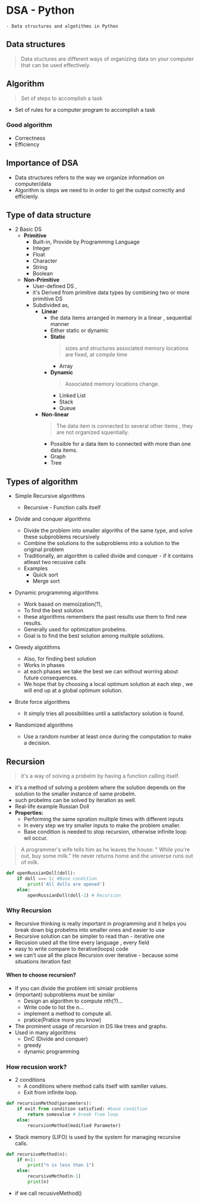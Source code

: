 # DSA - Python
    - Data structures and algotithms in Python
## Data structures
> Data stuctures are different ways of organizing data on your computer that can be used effectively.

## Algorithm
> Set of steps to accomplish a task
- Set of rules for a computer program to accomplish a task
### Good algorithm 
- Correctness 
- Efficiency

## Importance of DSA
- Data structures refers to the way we organize information on computer/data 
- Algorithm is  steps we need to in order to get the output correctly and efficienly.

## Type of data structure
- 2 Basic DS
    - **Primitive** 
        - Built-in, Provide by Programming Language
        - Integer
        - Float 
        - Character
        - String
        - Boolean
    - **Non-Primitive**
        - User-defined DS ,
        - it's Derived from primitive data types by combining two or more primitive DS
        - Subdivided as,
            - **Linear**
                - the data items arranged in memory in a linear , sequential manner
                - Either static or dynamic
                - **Static**
                    > sizes and structures associated memory locations are fixed, at compile time
                    - Array
                - **Dynamic**
                    > Associated memory locations change.
                    - Linked List
                    - Stack
                    - Queue
            - **Non-linear**
                > The data item is connected to  several other items , they are not organized squentially.
                - Possible for a data item to connected with more than one data items.
                - Graph 
                - Tree

## Types of algorithm
- Simple Recursive algorithms
    - Recursive - Function calls itself
- Divide and conquer algorithms
    - Divide the problem into smaller algoriths of the same type, and solve these subproblems recursively
    - Combine the solutions to the subproblems into a solution to the original problem
    - Traditionally, an algorithm is called divide and  conquer - if it contains atleast two recusive calls
    - Examples
        - Quick sort
        - Merge sort 
- Dynamic programming algorithms
    - Work based on memoization(?),
    - To find the best solution
    - these algorithms remembers the past results use them to find new results.
    - Generally used for optimization probelms.
    - Goal is to find the best solution among multiple solutions.
- Greedy algotithms
    - Also, for finding best solution
    - Works in phases
    - at each phases we take the best we can without worring about future consequences.
    - We hope that by choosing a local optimum solution at each step ,  we will end up at a global optimum solution.

- Brute force algorithms
    - It simply tries all possibilities until a satisfactory solution is found.

- Randomized algorithms
    - Use a random number at least once during the computation to make a decision.

## Recursion
> it's a way of solving a probelm by having a function calling itself.
- it's a method of solving a problem where the solution depends on the solution to the smaller instance of same probelm.
- such probelms can be solved by iteration as well.
- Real-life example Russian Doll
- __Properties:__ 
    - Performing the same opration multiple times with different inputs
    - In  every step we try smaller inputs to make the problem smaller.
    - Base condition is needed to stop recursion, otherwise infinite loop wil occur.
> A programmer's wife tells him as he leaves the house: " While you're out, buy some milk."
He never returns home and the universe runs out of milk.

```python
def openRussianDoll(doll):
    if doll === 1: #Base condition
        print('All dolls are opened')
    else:
        openRussianDoll(doll-1) # Recursion
```

### Why Recursion
- Recursive thinking is really important in programming and it helps you break down big probelms into smaller ones and easier to use
- Recursive solution can be simpler to read than - iterative one
- Recusion used all the  time every language , every field
- easy to write compare to iterative(loops) code
- we can't use all the place Recursion over iterative - because some situations  iteration fast

#### When to choose recursion?
- If you can divide the problem inti simialr problems
- (important) subproblems must be similar
    -  Design an algorithm to  compute nth(?)...
    - Write code to  list the n...
    - implement a method to compute all.
    - pratice(Pratice more you know)
- The prominent usage of recursion in DS like trees and graphs.
- Used in many algorithms
    - DnC (Divide and conquer)
    - greedy 
    - dynamic programming

### How recusion work?
- 2 conditions
    - A conditions where method calls itself with samller values.
    - Exit from infinite loop.

```python
def recursionMethod(parameters):
    if exit from condition satisfied: #base condition
        return somevalue # break from loop
    else:
        recursionMethod(modified Parameter)
```
- Stack memory (LIFO) is used by the system for managing recursive calls.
```python
def recursiveMethod(n):
    if n<1:
        print("n is less than 1")
    else: 
        recursiveMethod(n-1)
        print(n)
```
- if we call recusiveMethod()